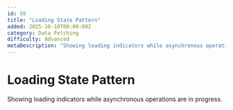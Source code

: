 ```yaml
---
id: 58
title: "Loading State Pattern"
added: 2025-10-10T00:00:00Z
category: Data Fetching
difficulty: Advanced
metaDescription: "Showing loading indicators while asynchronous operations are in progress."
---
```


# Loading State Pattern

Showing loading indicators while asynchronous operations are in progress.
